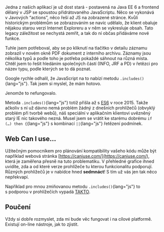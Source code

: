 Jedna z&nbsp;našich aplikací je už dost stará - postavená na Java EE&nbsp;6 a&nbsp;frontend dělaný v&nbsp;JSP se spoustou přidrátovaného JavaScriptu. Něco se vykonává v&nbsp;Javových “actions”, něco řeší až JS na zobrazené stránce. Kvůli historickým problémům se zobrazováním se navíc udělalo, že klient obaluje nějakou starou verzi Internet Exploreru a&nbsp;v&nbsp;něm se vykresluje obsah. Tato legacy záležitost se nechystá zemřít, a&nbsp;tak do ní občas přidáváme nové funkce.

Tuhle jsem potřeboval, aby se po kliknutí na tlačítko v&nbsp;detailu záznamu zobrazil v&nbsp;novém okně PDF dokument z&nbsp;interního archivu. Záznamy jsou několika typů a&nbsp;podle toho je potřeba pokaždé sáhnout na různá místa. Chtěl jsem to řešit hledáním společných částí (INFO, JRF a&nbsp;PD) v&nbsp;řetězci pro název typu, podle kterých se to dá poznat.

Google rychle odhalil, že JavaScript na to nabízí metodu `.includes()`{lang="js"}. Tak jsem si myslel, že mám hotovo.

Jenomže to nefungovalo.

Metoda `.includes()`{lang="js"} totiž přišla až s&nbsp;[ES6](https://www.w3schools.com/js/js_es6.asp) v&nbsp;roce 2015. Takže ačkoliv s&nbsp;ní už dávno nemá problém žádný z&nbsp;dnešních prohlížečů (obvyklý problém při tvorbě webů), náš speciální v&nbsp;aplikačním klientovi uvězněný starý IE nic takového nezná. Musel jsem se vrátit ke starému dobrému `if (…) then {`{lang="js"} s&nbsp;kombinací `||`{lang="js"} řetězení podmínek.

## Web Can I use…
Užitečným pomocníkem pro plánování kompatibility vašeho kódu může být například webová stránka [https://caniuse.com/](https://caniuse.com/), která je zaměřena přesně na tuto problematiku. V&nbsp;přehledné grafice ihned uvidíte, zda a&nbsp;od které verze prohlížeče tu kterou funkcionalitu podporují. Různých prohlížečů je v&nbsp;nabídce hned **sedmnáct**! S&nbsp;tím už vás jen tak něco nepřekvapí.

Například pro mnou zmiňovanou metodu `.includes()`{lang="js"} to s&nbsp;podporou v&nbsp;prohlížečích vypadá [TAKTO](https://caniuse.com/?search=includes).

## Poučení
Vždy si dobře rozmyslet, zda mi bude věc fungovat i&nbsp;na cílové platformě. Existují on-line nástroje, jak to zjistit.
